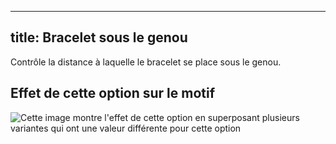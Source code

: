 ***

## title: Bracelet sous le genou

Contrôle la distance à laquelle le bracelet se place sous le genou.

## Effet de cette option sur le motif

![Cette image montre l'effet de cette option en superposant plusieurs variantes qui ont une valeur différente pour cette option](cornelius\_bandbelowknee\_sample.svg "Effet de cette option sur le motif")
